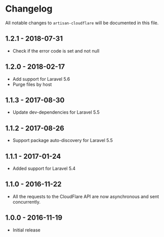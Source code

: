 # Changelog

All notable changes to `artisan-cloudflare` will be documented in this file.

## 1.2.1 - 2018-07-31

- Check if the error code is set and not null

## 1.2.0 - 2018-02-17

- Add support for Laravel 5.6
- Purge files by host

## 1.1.3 - 2017-08-30

- Update dev-dependencies for Laravel 5.5

## 1.1.2 - 2017-08-26

- Support package auto-discovery for Laravel 5.5

## 1.1.1 - 2017-01-24

- Added support for Laravel 5.4

## 1.1.0 - 2016-11-22

- All the requests to the CloudFlare API are now asynchronous and sent concurrently.

## 1.0.0 - 2016-11-19

- Initial release

